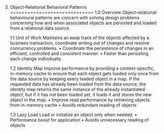 3. Object-Relational Behavioral Patterns
=============================
    1.0 Overview
    Object-relational behavioural patterns are concern with solving design problems concerning how and
	when associated objects are persisted and loaded from a relational data source.

	1.1 Unit of Work
		Maintains an keep track of the objects affected by a business transaction, coordinate writing
		out of changes and resolve concurrency problems.
		• Coordinate the persistence of changes in an efficient, controlled and consistent manner.
		• Faster than persisting each change individually

	1.2 Identity Map
		 Improve performance by providing a context-specific, in-memory cache to ensure that each
		 object gets loaded only once from the data source by keeping every loaded object in a map.
		 If the requested data has already been loaded from the data source, the identity map 
		 returns the same instance of the already instantiated object, but if it has not been loaded
		 yet, it loads it and stores the new object in the map.
		 • Improve read performance by retrieving objects from in-memory cache
		 • Avoids redundant reading of objects

	1.3 Lazy Load
		Load or initialize an object only when needed.
		• Performance boost for application
		• Avoids unnecessary reading of objects